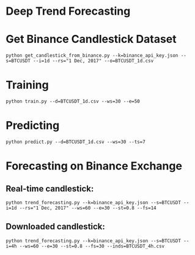 # Deep Trend Forecasting

# Get Binance Candlestick Dataset
````
python get_candlestick_from_binance.py --k=binance_api_key.json --s=BTCUSDT --i=1d --rs="1 Dec, 2017" --o=BTCUSDT_1d.csv
````

# Training
````
python train.py --d=BTCUSDT_1d.csv --ws=30 --e=50
````

# Predicting
````
python predict.py --d=BTCUSDT_1d.csv --ws=30 --ts=7
````

# Forecasting on Binance Exchange

## Real-time candlestick: 
````
python trend_forecasting.py --k=binance_api_key.json --s=BTCUSDT --i=1d --rs="1 Dec, 2017" --ws=60 --e=30 --st=0.8 --fs=14
````

## Downloaded candlestick:
````
python trend_forecasting.py --k=binance_api_key.json --s=BTCUSDT --i=4h --ws=60 --e=30 --st=0.8 --fs=30 --inds=BTCUSDT_4h.csv
````